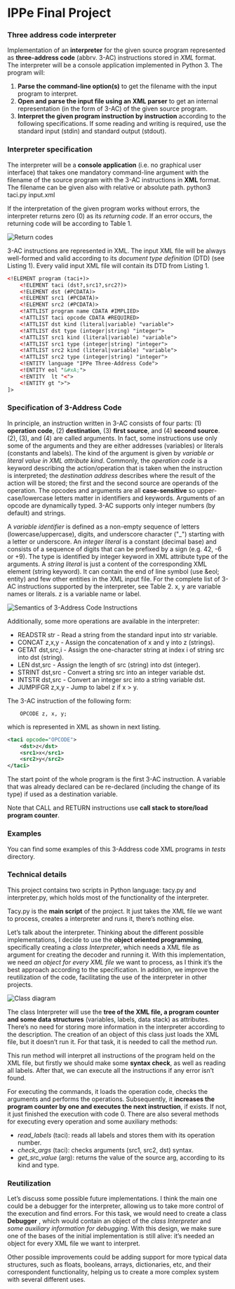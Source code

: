 # IPPe Final Project

### Three address code interpreter

Implementation of an **interpreter** for the given source program represented as **three-address code** (abbrv.
3-AC) instructions stored in *XML* format. The interpreter will be a console application implemented in Python 3. 
The program will:

1.  **Parse the command-line option(s)** to get the filename with the input program to interpret.
2. **Open and parse the input file using an XML parser** to get an internal representation (in the form of 3-AC) of the given source program.
3. **Interpret the given program instruction by instruction** according to the following specifications. If some reading and writing is required, use the standard input (stdin) and standard output
(stdout).


### Interpreter specification

The interpreter will be a **console application** (i.e. no graphical user interface) that takes one mandatory command-line argument with the filename of the source program with the 3-AC instructions in **XML** format. 
The filename can be given also with relative or absolute path.
        python3 taci.py input.xml
 
If the interpretation of the given program works without errors, the interpreter returns zero (0) as its *returning code*. If an error occurs, the returning code will be according to Table 1.

![Return codes](https://raw.githubusercontent.com/gmm96/IPPe_BUT_Brno/master/img/returncodes.png "Return codes")

3-AC instructions are represented in XML. The input XML file will be always well-formed and valid according to its *document type definition* (DTD) (see Listing 1). Every valid input XML file will contain its DTD from Listing 1.

```xml
<!ELEMENT program (taci+)>
    <!ELEMENT taci (dst?,src1?,src2?)>
    <!ELEMENT dst (#PCDATA)>
    <!ELEMENT src1 (#PCDATA)>
    <!ELEMENT src2 (#PCDATA)>
    <!ATTLIST program name CDATA #IMPLIED>
    <!ATTLIST taci opcode CDATA #REQUIRED>
    <!ATTLIST dst kind (literal|variable) "variable">
    <!ATTLIST dst type (integer|string) "integer">
    <!ATTLIST src1 kind (literal|variable) "variable">
    <!ATTLIST src1 type (integer|string) "integer">
    <!ATTLIST src2 kind (literal|variable) "variable">
    <!ATTLIST src2 type (integer|string) "integer">
    <!ENTITY language "IPPe Three-Address Code">
    <!ENTITY eol "&#xA;">
    <!ENTITY  lt "<">
    <!ENTITY gt ">">
]>
```


### Specification of 3-Address Code

In principle, an instruction written in 3-AC consists of four parts: (1) **operation code**, (2) **destination**, (3) **first source**, and (4) **second source**. (2), (3), and (4) are called arguments. In fact, some instructions use only some of the arguments and they are either addresses (variables) or literals (constants and labels). The kind of the argument is given by *variable or literal value in XML attribute kind*. Commonly, the *operation code* is a keyword describing the action/operation that is taken when the instruction is interpreted; the *destination address* describes where the result of the action will be stored; the first and the second
source are operands of the operation. The opcodes and arguments are all **case-sensitive** so upper-case/lowercase letters matter in identifiers and keywords. Arguments of an opcode are dynamically typed. 3-AC supports only integer numbers (by default) and strings.

A *variable identifier* is defined as a non-empty sequence of letters (lowercase/uppercase), digits, and underscore character ("_") starting with a letter or underscore. An *integer literal* is a constant (decimal base) and consists of a sequence of digits that can be prefixed by a sign (e.g. 42, -6 or +9). The type is identified by integer keyword in XML attribute type of the arguments. A *string literal* is just a content of the corresponding XML element (string keyword). It can contain the end of line symbol (use &eol; entity) and few other entities in the XML input file. For the complete list of 3-AC instructions supported by the interpreter, see Table 2. x, y are
variable names or literals. z is a variable name or label.

![Semantics of 3-Address Code Instructions](https://raw.githubusercontent.com/gmm96/IPPe_BUT_Brno/master/img/semantics.png "Semantics of 3-Address Code Instructions")

Additionally, some more operations are available in the interpreter:
- READSTR str - Read a string from the standard input into str variable.
- CONCAT z,x,y - Assign the concatenation of x and y into z (strings).
- GETAT dst,src,i - Assign the one-character string at index i of string src into dst (string).
- LEN dst,src - Assign the length of src (string) into dst (integer).
- STRINT dst,src - Convert a string src into an integer variable dst.
- INTSTR dst,src -  Convert an integer src into a string variable dst.
- JUMPIFGR z,x,y - Jump to label z if x > y.

The 3-AC instruction of the following form:
        
        OPCODE z, x, y;

which is represented in XML as shown in next listing.

```xml
<taci opcode="OPCODE">
    <dst>z</dst>
    <src1>x</src1>
    <src2>y</src2>
</taci>
```

The start point of the whole program is the first 3-AC instruction. A variable that was already declared can be re-declared (including the change of its type) if used as a destination variable.

Note that CALL and RETURN instructions use **call stack to store/load program counter**.


### Examples

You can find some examples of this 3-Address code XML programs in *tests* directory.


### Technical details 

This project contains two scripts in Python language: tacy.py and interpreter.py, which holds most of the functionality of the interpreter.

Tacy.py is the **main script** of the project. It just takes the XML file we want to process, creates a interpreter and runs it, there’s nothing else.

Let’s talk about the interpreter. Thinking about the different possible implementations, I decide to use the **object oriented programming**, specifically creating a *class Interpreter*, which needs a XML file as argument for creating the decoder and running it. With this implementation, we need *an object for every XML file* we want to process, as I think it’s the best approach according to the specification. In addition, we improve the reutilization of the code, facilitating the use of the interpreter in other projects.

![Class diagram](https://raw.githubusercontent.com/gmm96/IPPe_BUT_Brno/master/img/class_diagram.jpg "Class diagram")

The class Interpreter will use the **tree of the XML file, a program counter and some data structures** (variables, labels, data stack) as attributes. There’s no need for storing more information in the interpreter according to the description. The creation of an object of this class just loads the XML file, but it doesn’t run it. For that task, it is needed to call the method *run*.

This run method will interpret all instructions of the program held on the XML file, but firstly we should make some **syntax check**, as well as reading all labels. After that, we can execute all the instructions if any error isn’t found.

For executing the commands, it loads the operation code, checks the arguments and performs the operations. Subsequently, it **increases the program counter by one and executes the next instruction**, if exists. If not, it just finished the execution with code 0. There are also several methods for executing every operation and some auxiliary methods:
- *read_labels* (taci): reads all labels and stores them with its operation number.
- *check_args* (taci): checks arguments (src1, src2, dst) syntax.
- *get_src_value* (arg): returns the value of the source arg, according to its kind and type.


### Reutilization 

Let’s discuss some possible future implementations. I think the main one could be a debugger for the interpreter, allowing us to take more control of the execution and find errors. For this task, we would need to create a class __Debugger__ , which would contain an object of the _class Interpreter_ and
_some auxiliary information for debugging_. With this design, we make sure one of the bases of the initial implementation is still alive: it’s needed an object for every XML file we want to interpret.

Other possible improvements could be adding support for more typical data structures, such as floats, booleans, arrays, dictionaries, etc, and their correspondent functionality, helping us to create a more complex system with several different uses.


